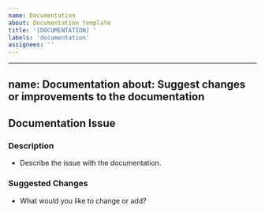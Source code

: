 ```yaml
---
name: Documentation
about: Documentation template
title: '[DOCUMENTATION] '
labels: 'documentation'
assignees: ''
---
```


---
name: Documentation
about: Suggest changes or improvements to the documentation
---

## Documentation Issue

### Description
- Describe the issue with the documentation.

### Suggested Changes
- What would you like to change or add?
